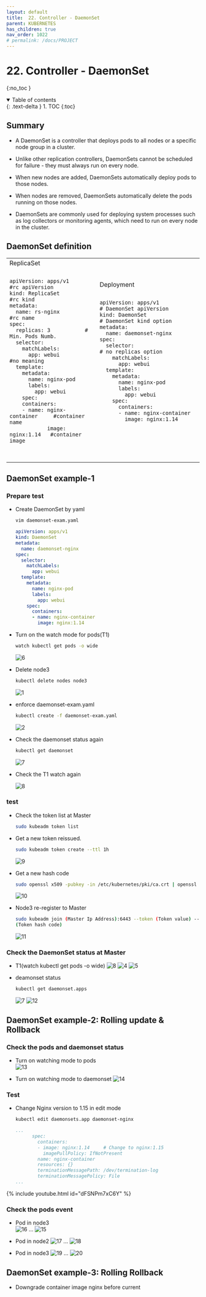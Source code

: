 ```yaml
---
layout: default
title:  22. Controller - DaemonSet
parent: KUBERNETES
has_children: true
nav_order: 1022
# permalink: /docs/PROJECT
---
```


# 22. Controller - DaemonSet

{:no_toc }

<details open markdown="block">  
  <summary>
    Table of contents
  </summary>
  {: .text-delta }
1. TOC  
{:toc}
</details>

## Summary  

* A DaemonSet is a controller that deploys pods to all nodes or a specific node group in a cluster.

* Unlike other replication controllers, DaemonSets cannot be scheduled for failure - they must always run on every node.

* When new nodes are added, DaemonSets automatically deploy pods to those nodes.

* When nodes are removed, DaemonSets automatically delete the pods running on those nodes.

* DaemonSets are commonly used for deploying system processes such as log collectors or monitoring agents, which need to run on every node in the cluster.

## DaemonSet definition

<table>
  <tr>
    <td>ReplicaSet
      <pre>
        <code class="language-yaml">
apiVersion: apps/v1     #rc apiVersion
kind: ReplicaSet        #rc kind
metadata:
  name: rs-nginx        #rc name
spec:
  replicas: 3           # Min. Pods Numb.
  selector:
    matchLabels:
      app: webui        #no meaning
  template:
    metadata:
      name: nginx-pod
      labels:
        app: webui
    spec:
    containers:
    - name: nginx-container     #container name
            image: nginx:1.14   #container image
        </code>
      </pre>
    </td>
    <td>Deployment
      <pre>
        <code class="language-yaml">
apiVersion: apps/v1                # DaemonSet apiVersion
kind: DaemonSet                    # DaemonSet kind option
metadata:
  name: daemonset-nginx
spec:
  selector:                        # no replicas option
    matchLabels:
      app: webui
  template:
    metadata:
      name: nginx-pod
      labels:
        app: webui
    spec:
      containers:
      - name: nginx-container
        image: nginx:1.14
        </code>
      </pre>
    </td>
  </tr>
</table>

## DaemonSet example-1

### Prepare test

* Create DaemonSet by yaml  

  ```bash
  vim daemonset-exam.yaml
  ```

  ```yaml
  apiVersion: apps/v1
  kind: DaemonSet
  metadata:
    name: daemonset-nginx
  spec:
    selector:
      matchLabels:
        app: webui
    template:
      metadata:
        name: nginx-pod 
        labels:
          app: webui
      spec:
        containers:
        - name: nginx-container
          image: nginx:1.14
  ```

* Turn on the watch mode for pods(T1)  

  ```bash
  watch kubectl get pods -o wide
  ```

  ![6](/docs/KUBERNETES/22.DaemonSet/pics/6.png)

* Delete node3

  ```bash
  kubectl delete nodes node3
  ```

  ![1](/docs/KUBERNETES/22.DaemonSet/pics/1.png)

* enforce daemonset-exam.yaml

  ```bash
  kubectl create -f daemonset-exam.yaml
  ```

  ![2](/docs/KUBERNETES/22.DaemonSet/pics/2.png)

* Check the daemonset status again

  ```bash
  kubectl get daemonset
  ```  

  ![7](/docs/KUBERNETES/22.DaemonSet/pics/7.png)

* Check the T1 watch again

  ![8](/docs/KUBERNETES/22.DaemonSet/pics/8.png)

### test

* Check the token list at Master

  ```bash
  sudo kubeadm token list
  ```

* Get a new token reissued.

  ```bash
  sudo kubeadm token create --ttl 1h
  ```

  ![9](/docs/KUBERNETES/22.DaemonSet/pics/9.png)

* Get a new hash code

  ```bash
  sudo openssl x509 -pubkey -in /etc/kubernetes/pki/ca.crt | openssl rsa -pubin -outform der 2>/dev/null | openssl dgst -sha256 -hex | sed 's/^.* //'
  ```

  ![10](/docs/KUBERNETES/22.DaemonSet/pics/10.png)
  
* Node3 re-register to Master  

  ```bash
  sudo kubeadm join (Master Ip Address):6443 --token (Token value) --discovery-token-ca-cert-hash sha256:
  (Token hash code)
  ```

  ![11](/docs/KUBERNETES/22.DaemonSet/pics/11.png)

### Check the DaemonSet status at Master  

* T1(watch kubectl get pods -o wide)
  ![8](/docs/KUBERNETES/22.DaemonSet/pics/8.png)
  ![4](/docs/KUBERNETES/22.DaemonSet/pics/4.png)
  ![5](/docs/KUBERNETES/22.DaemonSet/pics/5.png)

* deamonset status  

  ```bash
  kubectl get daemonset.apps
  ```

  ![7](/docs/KUBERNETES/22.DaemonSet/pics/7.png)
  ![12](/docs/KUBERNETES/22.DaemonSet/pics/12.png)

## DaemonSet example-2: Rolling update & Rollback  

### Check the pods and daemonset status

* Turn on watching mode to pods  
  ![13](/docs/KUBERNETES/22.DaemonSet/pics/13.png)

* Turn on watching mode to daemonset
  ![14](/docs/KUBERNETES/22.DaemonSet/pics/14.png)

### Test  

* Change Nginx version to 1.15 in edit mode

  ```bash
  kubectl edit daemonsets.app daemonset-nginx
  ```

  ```yml
  ...
        spec:
          containers:
          - image: nginx:1.14     # Change to nginx:1.15
            imagePullPolicy: IfNotPresent
          name: nginx-container
          resources: {}
          terminationMessagePath: /dev/termination-log
          terminationMessagePolicy: File
  ...
  ```

{% include youtube.html id="dFSNPm7xC6Y" %}

### Check the pods event

* Pod in node3  
  ![16](/docs/KUBERNETES/22.DaemonSet/pics/16.png)
  ...
  ![15](/docs/KUBERNETES/22.DaemonSet/pics/15.png)

* Pod in node2
  ![17](/docs/KUBERNETES/22.DaemonSet/pics/17.png)
  ...
  ![18](/docs/KUBERNETES/22.DaemonSet/pics/18.png)

* Pod in node3
  ![19](/docs/KUBERNETES/22.DaemonSet/pics/19.png)
  ...
  ![20](/docs/KUBERNETES/22.DaemonSet/pics/20.png)

## DaemonSet example-3: Rolling Rollback  

* Downgrade container image nginx before current
